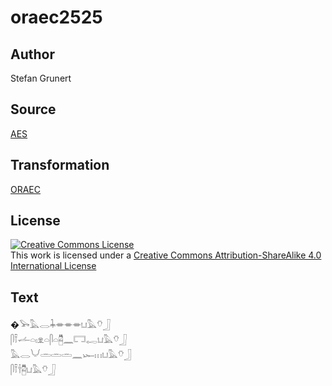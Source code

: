 # oraec2525

## Author

Stefan Grunert

## Source

[AES](https://github.com/simondschweitzer/aes)

## Transformation

[ORAEC](https://oraec.github.io/)

## License

<a rel="license" href="http://creativecommons.org/licenses/by-sa/4.0/"><img alt="Creative Commons License" style="border-width:0" src="https://i.creativecommons.org/l/by-sa/4.0/88x31.png" /></a><br />This work is licensed under a <a rel="license" href="http://creativecommons.org/licenses/by-sa/4.0/">Creative Commons Attribution-ShareAlike 4.0 International License</a>

## Text

�𓅨𓅓𓂋𓇓𓎂𓎂𓎂𓂓𓅓𓄣𓃀<br>
𓋴𓍋𓌡𓏏𓏤𓁷𓏏𓋴𓏏𓉥𓈖𓉐𓉻𓂓𓅓𓄣𓃀<br>
𓅓𓂋𓄋𓏛𓏛𓏛𓈖𓆱𓏥𓂓𓅓𓄣𓃀<br>
𓋴𓍋𓌂𓉥𓂓𓅓𓄣𓃀<br>
